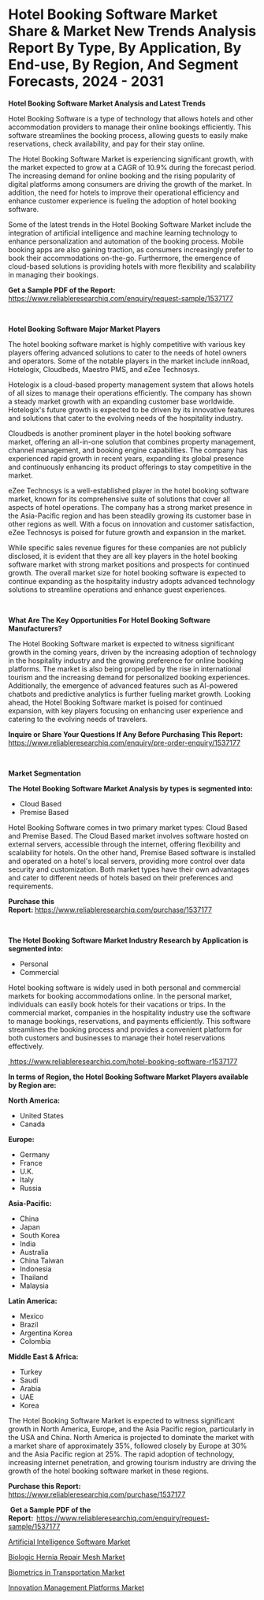 <p><h1>Hotel Booking Software Market Share & Market New Trends Analysis Report By Type, By Application, By End-use, By Region, And Segment Forecasts, 2024 - 2031</h1></p><p><strong>Hotel Booking Software Market Analysis and Latest Trends</strong></p>
<p><p>Hotel Booking Software is a type of technology that allows hotels and other accommodation providers to manage their online bookings efficiently. This software streamlines the booking process, allowing guests to easily make reservations, check availability, and pay for their stay online.</p><p>The Hotel Booking Software Market is experiencing significant growth, with the market expected to grow at a CAGR of 10.9% during the forecast period. The increasing demand for online booking and the rising popularity of digital platforms among consumers are driving the growth of the market. In addition, the need for hotels to improve their operational efficiency and enhance customer experience is fueling the adoption of hotel booking software.</p><p>Some of the latest trends in the Hotel Booking Software Market include the integration of artificial intelligence and machine learning technology to enhance personalization and automation of the booking process. Mobile booking apps are also gaining traction, as consumers increasingly prefer to book their accommodations on-the-go. Furthermore, the emergence of cloud-based solutions is providing hotels with more flexibility and scalability in managing their bookings.</p></p>
<p><strong>Get a Sample PDF of the Report:&nbsp;</strong> <a href="https://www.reliableresearchiq.com/enquiry/request-sample/1537177">https://www.reliableresearchiq.com/enquiry/request-sample/1537177</a></p>
<p>&nbsp;</p>
<p><strong>Hotel Booking Software Major Market Players</strong></p>
<p><p>The hotel booking software market is highly competitive with various key players offering advanced solutions to cater to the needs of hotel owners and operators. Some of the notable players in the market include innRoad, Hotelogix, Cloudbeds, Maestro PMS, and eZee Technosys.</p><p>Hotelogix is a cloud-based property management system that allows hotels of all sizes to manage their operations efficiently. The company has shown a steady market growth with an expanding customer base worldwide. Hotelogix's future growth is expected to be driven by its innovative features and solutions that cater to the evolving needs of the hospitality industry.</p><p>Cloudbeds is another prominent player in the hotel booking software market, offering an all-in-one solution that combines property management, channel management, and booking engine capabilities. The company has experienced rapid growth in recent years, expanding its global presence and continuously enhancing its product offerings to stay competitive in the market.</p><p>eZee Technosys is a well-established player in the hotel booking software market, known for its comprehensive suite of solutions that cover all aspects of hotel operations. The company has a strong market presence in the Asia-Pacific region and has been steadily growing its customer base in other regions as well. With a focus on innovation and customer satisfaction, eZee Technosys is poised for future growth and expansion in the market.</p><p>While specific sales revenue figures for these companies are not publicly disclosed, it is evident that they are all key players in the hotel booking software market with strong market positions and prospects for continued growth. The overall market size for hotel booking software is expected to continue expanding as the hospitality industry adopts advanced technology solutions to streamline operations and enhance guest experiences.</p></p>
<p>&nbsp;</p>
<p><strong>What Are The Key Opportunities For Hotel Booking Software Manufacturers?</strong></p>
<p><p>The Hotel Booking Software market is expected to witness significant growth in the coming years, driven by the increasing adoption of technology in the hospitality industry and the growing preference for online booking platforms. The market is also being propelled by the rise in international tourism and the increasing demand for personalized booking experiences. Additionally, the emergence of advanced features such as AI-powered chatbots and predictive analytics is further fueling market growth. Looking ahead, the Hotel Booking Software market is poised for continued expansion, with key players focusing on enhancing user experience and catering to the evolving needs of travelers.</p></p>
<p><strong>Inquire or Share Your Questions If Any Before Purchasing This Report:</strong> <a href="https://www.reliableresearchiq.com/enquiry/pre-order-enquiry/1537177">https://www.reliableresearchiq.com/enquiry/pre-order-enquiry/1537177</a></p>
<p>&nbsp;</p>
<p><strong>Market Segmentation</strong></p>
<p><strong>The Hotel Booking Software Market Analysis by types is segmented into:</strong></p>
<p><ul><li>Cloud Based</li><li>Premise Based</li></ul></p>
<p><p>Hotel Booking Software comes in two primary market types: Cloud Based and Premise Based. The Cloud Based market involves software hosted on external servers, accessible through the internet, offering flexibility and scalability for hotels. On the other hand, Premise Based software is installed and operated on a hotel's local servers, providing more control over data security and customization. Both market types have their own advantages and cater to different needs of hotels based on their preferences and requirements.</p></p>
<p><strong>Purchase this Report:&nbsp;</strong><a href="https://www.reliableresearchiq.com/purchase/1537177">https://www.reliableresearchiq.com/purchase/1537177</a></p>
<p>&nbsp;</p>
<p><strong>The Hotel Booking Software Market Industry Research by Application is segmented into:</strong></p>
<p><ul><li>Personal</li><li>Commercial</li></ul></p>
<p><p>Hotel booking software is widely used in both personal and commercial markets for booking accommodations online. In the personal market, individuals can easily book hotels for their vacations or trips. In the commercial market, companies in the hospitality industry use the software to manage bookings, reservations, and payments efficiently. This software streamlines the booking process and provides a convenient platform for both customers and businesses to manage their hotel reservations effectively.</p></p>
<p><a href="https://www.reliableresearchiq.com/hotel-booking-software-r1537177">&nbsp;https://www.reliableresearchiq.com/hotel-booking-software-r1537177</a></p>
<p><strong>In terms of Region, the Hotel Booking Software Market Players available by Region are:</strong></p>
<p>
    <p> <strong> North America: </strong>
        <ul>
            <li>United States</li>
            <li>Canada</li>
        </ul>
        </p> 
    <p> <strong> Europe: </strong>
        <ul>
            <li>Germany</li>
            <li>France</li>
            <li>U.K.</li>
            <li>Italy</li>
            <li>Russia</li>
        </ul>
        </p> 
    <p> <strong> Asia-Pacific: </strong>
        <ul>
            <li>China</li>
            <li>Japan</li>
            <li>South Korea</li>
            <li>India</li>
            <li>Australia</li>
            <li>China Taiwan</li>
            <li>Indonesia</li>
            <li>Thailand</li>
            <li>Malaysia</li>
        </ul>
        </p> 
    <p> <strong> Latin America: </strong>
        <ul>
            <li>Mexico</li>
            <li>Brazil</li>
            <li>Argentina Korea</li>
            <li>Colombia</li>
        </ul>
        </p> 
    <p> <strong> Middle East & Africa: </strong>
        <ul>
            <li>Turkey</li>
            <li>Saudi</li>
            <li>Arabia</li>
            <li>UAE</li>
            <li>Korea</li>
        </ul>
    </p>
    </p>
<p><p>The Hotel Booking Software Market is expected to witness significant growth in North America, Europe, and the Asia Pacific region, particularly in the USA and China. North America is projected to dominate the market with a market share of approximately 35%, followed closely by Europe at 30% and the Asia Pacific region at 25%. The rapid adoption of technology, increasing internet penetration, and growing tourism industry are driving the growth of the hotel booking software market in these regions.</p></p>
<p><strong>Purchase this Report: </strong><a href="https://www.reliableresearchiq.com/purchase/1537177">https://www.reliableresearchiq.com/purchase/1537177</a></p>
<p>&nbsp;<strong>Get a Sample PDF of the Report:&nbsp;&nbsp;</strong><a href="https://www.reliableresearchiq.com/enquiry/request-sample/1537177">https://www.reliableresearchiq.com/enquiry/request-sample/1537177</a></p>
<p><strong></strong></p>
<p><p><a href="https://github.com/hrhzhypq19/Market-Research-Report-List-1/blob/main/artificial-intelligence-software-market.md">Artificial Intelligence Software Market</a></p><p><a href="https://medium.com/@nathan.skinner8798456/deep-dive-into-the-biologic-hernia-repair-mesh-market-itstrends-market-segmentation-and-851af33156ce">Biologic Hernia Repair Mesh Market</a></p><p><a href="https://medium.com/@carol.alsopr44536/global-biometrics-in-transportation-market-share-and-growth-opportunities-and-market-size-growing-c84de2521c02">Biometrics in Transportation Market</a></p><p><a href="https://github.com/LarryPearsongXXfvf/Market-Research-Report-List-1/blob/main/innovation-management-platforms-market.md">Innovation Management Platforms Market</a></p></p>